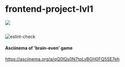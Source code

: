 # frontend-project-lvl1
<a href="https://codeclimate.com/github/codeclimate/codeclimate/maintainability"><img src="https://api.codeclimate.com/v1/badges/a99a88d28ad37a79dbf6/maintainability" /></a>

##

![eslint-check](https://github.com/TIBET7/frontend-project-lvl1/workflows/eslint-check/badge.svg)

#### Asciinema of 'brain-even' game

https://asciinema.org/a/qQ0lQs0N7tpLvBGH0FQ5SE7eh
